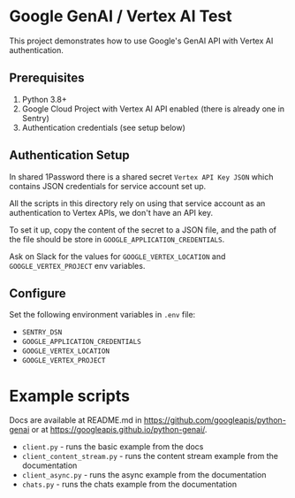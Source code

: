 # Google GenAI / Vertex AI Test

This project demonstrates how to use Google's GenAI API with Vertex AI authentication.

## Prerequisites

1. Python 3.8+
2. Google Cloud Project with Vertex AI API enabled (there is already one in Sentry)
3. Authentication credentials (see setup below)

## Authentication Setup

In shared 1Password there is a shared secret `Vertex API Key JSON` which contains JSON credentials for service account set up.

All the scripts in this directory rely on using that service account as an authentication to Vertex APIs, we don't have an API key.

To set it up, copy the content of the secret to a JSON file, and the path of the file should be store in `GOOGLE_APPLICATION_CREDENTIALS`.

Ask on Slack for the values for `GOOGLE_VERTEX_LOCATION` and `GOOGLE_VERTEX_PROJECT` env variables.

## Configure

Set the following environment variables in `.env` file:

- `SENTRY_DSN`
- `GOOGLE_APPLICATION_CREDENTIALS`
- `GOOGLE_VERTEX_LOCATION`
- `GOOGLE_VERTEX_PROJECT`

# Example scripts

Docs are available at README.md in https://github.com/googleapis/python-genai or at https://googleapis.github.io/python-genai/.

- `client.py` - runs the basic example from the docs
- `client_content_stream.py` - runs the content stream example from the documentation
- `client_async.py` - runs the async example from the documentation
- `chats.py` - runs the chats example from the documentation
